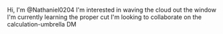 Hi, I'm @Nathaniel0204
I'm interested in waving the cloud out the window
I'm currently learning the proper cut
I'm looking to collaborate on the calculation-umbrella
DM